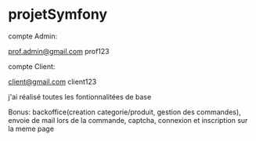 # projetSymfony
compte Admin:

prof.admin@gmail.com
prof123

compte Client:

client@gmail.com
client123

j'ai réalisé toutes les fontionnalitées de base

Bonus:
backoffice(creation categorie/produit, gestion des commandes),
envoie de mail lors de la commande,
captcha,
connexion et inscription sur la meme page
